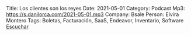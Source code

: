 Title: Los clientes son los reyes
Date: 2021-05-01
Category: Podcast
Mp3: https://s.danilorca.com/2021-05-01.mp3
Company: Bsale
Person: Elvira Montero
Tags: Boletas, Facturación, SaaS, Endeavor, Inventario, Software
<a href="https://s.danilorca.com/2021-05-01.mp3" type="audio/mpeg">
Escuchar
</a>
